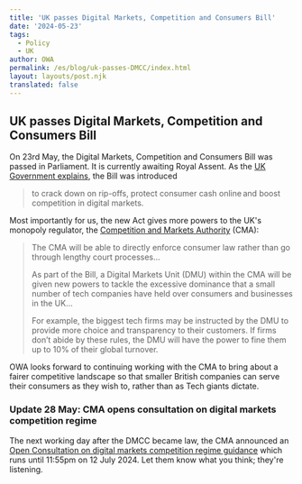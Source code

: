 ```yaml
---
title: 'UK passes Digital Markets, Competition and Consumers Bill'
date: '2024-05-23'
tags:
  - Policy
  - UK
author: OWA
permalink: /es/blog/uk-passes-DMCC/index.html
layout: layouts/post.njk
translated: false
---
```


## UK passes Digital Markets, Competition and Consumers Bill

On 23rd May, the Digital Markets, Competition and Consumers Bill was passed in Parliament. It is currently awaiting Royal Assent. As the [UK Government explains](https://www.gov.uk/government/news/new-bill-to-crack-down-on-rip-offs-protect-consumer-cash-onlineand-boost-competition-in-digital-markets), the Bill was introduced 

> to crack down on rip-offs, protect consumer cash online and boost competition in digital markets.

Most importantly for us, the new Act gives more powers to the UK's monopoly regulator, the [Competition and Markets Authority](https://www.gov.uk/government/organisations/competition-and-markets-authority) (CMA):

> The CMA will be able to directly enforce consumer law rather than go through lengthy court processes…
>
> As part of the Bill, a Digital Markets Unit (DMU) within the CMA will be given new powers to tackle the excessive dominance that a small number of tech companies have held over consumers and businesses in the UK…
> 
> For example, the biggest tech firms may be instructed by the DMU to provide more choice and transparency to their customers. If firms don’t abide by these rules, the DMU will have the power to fine them up to 10% of their global turnover.

OWA looks forward to continuing working with the CMA to bring about a fairer competitive landscape so that smaller British companies can serve their consumers as they wish to, rather than as Tech giants dictate.

### Update 28 May: CMA opens consultation on digital markets competition regime

The next working day after the DMCC became law, the CMA announced an [Open Consultation on digital markets competition regime guidance](https://www.gov.uk/government/consultations/consultation-on-digital-markets-competition-regime-guidance) which runs until 11:55pm on 12 July 2024. Let them know what you think; they're listening.  
